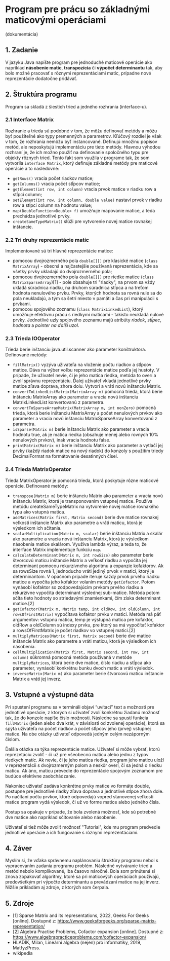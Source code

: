 # Program pre prácu so základnými maticovými operáciami
(dokumentácia)

## 1. Zadanie
V jazyku Java napíšte program pre jednoduché maticové operácie ako napríklad **násobenie matíc**, **transpozícia** či **výpočet determinantu** tak, aby bolo možné pracovať s rôznymi reprezentáciami matíc, prípadne nové reprezentácie dodatočne pridávať.

## 2.  Štruktúra programu
Program sa skladá z šiestich tried a jedného rozhrania (interface-u).

### 2.1 Interface Matrix
Rozhranie a trieda sú podobné v tom, že môžu definovať metódy a môžu byť použiteľné ako typy premenných a parametrov. Kľúčový rozdiel je však v tom, že rozhrania nemôžu byť instancované. Definujú množinu popisov metód, ale neposkytujú implementáciu pre tieto metódy. Hlavnou výhodou rozhraní je, že ich možno použiť na definovanie spoločného typu pre objekty rôznych tried. Tento fakt som využila v programe tak, že som vytvorila `interface Matrix`, ktorý definuje základné metódy pre maticové operácie a to nasledovné:
- `getRows()` vracia počet riadkov matice;
- `getColumns()` vracia počet stĺpcov matice;
- `getElement(int row, int column)` vracia prvok matice v riadku row a stĺpci column;
- `setElement(int row, int column, double value)` nastaví prvok v riadku row a stĺpci column na hodnotu value;
- `map(DoubleFunction<Double> f)` umožňuje mapovanie matice, a teda prechádza jednotlivé prvky.
- `createSameTypeMatrix()` slúži pre vytvorenie novej matice rovnakej inštancie.

### 2.2 Tri druhy reprezentácie matíc
Implementované sú tri hlavné reprezentácie matice:
- pomocou dvojrozmerného pola `double[][]` pre klasické matice (`class MatrixArray`) - obecná a najčastejšie používaná reprezentácia, kde sa všetky prvky ukladajú do dvojrozmerného pola;
- pomocou dvojrozmerného pola `double[][]` pre riedke matice (`class MatrixSparseArray`)[1] - pole obsahuje tri "riadky", na prvom sa vždy ukladá súradnica riadku, na druhom súradnica stĺpca a na treťom hodnota nenulového prvku. Prvky, ktorých hodnota sa rovná nule sa do pola neukladajú, a tým sa šetrí miesto v pamäti a čas pri manipulácii s prvkami.
- pomocou spojového zoznamu (`class MatrixLinkedList`), ktorý umožňuje efektívnu prácu s riedkymi maticami - takisto neukladá nulové prvky. Jednotlivé uzly spojového zoznamu majú atribúty *riadok*, *stĺpec*, *hodnota* a *pointer na ďalší uzol*.

### 2.3 Trieda IOOperator
Trieda berie inštanciu java.util.scanner ako parameter konštruktora.
Definované metódy:
- `fillMatrix()`
vyzýva uživateľa na vloženie počtu riadkov a stĺpcov matice. Dáva na výber voľbu reprezentácie matice podľa jej hustoty. V prípade, že uživateľ nevie, či je jeho matica riedka, metóda to overí a zvolí správnu reprezentáciu. Ďalej uživateľ vkladá jednotlivé prvky matice zľava doprava, zhora dolu. Vytvorí a vráti novú inštanciu Matrix.
- `convertToLinkedListMatrix(MatrixArray m)`
pomocná trieda, ktorá berie inštanciu MatrixArray ako parameter a vracia novú inštanciu MatrixLinkedList konvertovanú z parametra.
- `convertToSparseArrayMatrix(MatrixArray m, int nonZero)`
pomocná trieda, ktorá berie inštanciu MatrixArray a počet nenulových prvkov ako parameter a vracia novú inštanciu MatrixSparseArray konvertovanú z parametra.
- `isSparse(Matrix m)`
berie inštanciu Matrix ako parameter a vracia hodnotu true, ak je matica riedka (obsahuje menej alebo rovných 10% nenulových prvkov), inak vracia hodnotu false.
- `printMatrix(Matrix m)`
berie inštanciu Matrix ako parameter a vytlačí jej prvky (každý riadok matice na nový riadok) do konzoly s použitím triedy DecimalFormat na formátovanie desatinných čísel.

### 2.4 Trieda MatrixOperator
Trieda MatrixOperator je pomocná trieda, ktorá poskytuje rôzne maticové operácie. 
Definované metódy:
- `transpose(Matrix m)`
berie inštanciu Matrix ako parameter a vracia novú inštanciu Matrix, ktorá je transponovaním vstupnej matice. Používa metódu createSameTypeMatrix na vytvorenie novej matice rovnakého typu ako vstupná matica.
- `addMatrices(Matrix first, Matrix second)`
berie dve matice rovnakej veľkosti inštancie Matrix ako parametre a vráti maticu, ktorá je výsledkom ich sčítania.
- `scalarMultiplication(Matrix m, scalar)`
berie inštanciu Matrix a skalár ako parametre a vracia novú inštanciu Matrix, ktorá je výsledkom násobenia matice skalárom. Využíva lambda výraz, a teda to, že interface Matrix implementuje funkciu `map`.
- `calculateDeterminant(Matrix m, int rowSize)`
ako parameter berie štvorcovú maticu inštancie Matrix a veľkosť riadku a vypočíta jej determinant pomocou rekurzívneho algoritmu a expanzie kofaktorov. Ak sa rowsSize rovná 1, jednoducho vráti jediný prvok v matici, ktorý je determinantom. V opačnom prípade iteruje každý prvok prvého riadku matice a vypočíta jeho kofaktor volaním metódy `getCofactor`. Potom vynásobí kofaktor so zodpovedajúcim prvkom prvého riadku a rekurzívne vypočíta determinant výslednej sub-matice. Metóda potom sčíta tieto hodnoty so striedavými znamienkami, čím získa determinant matice.[2]
- `getCofactor(Matrix m, Matrix temp, int oldRow, int oldColumn, int rowsOfFirstMatrix)`
vypočítava kofaktor prvku v matici. Metóda má päť argumentov: vstupnú matica, temp je výstupná matica pre kofaktor, oldRow a oldColumn sú indexy prvku, pre ktorý sa má vypočítať kofaktor a rowsOfFirstMatrix je počet riadkov vo vstupnej matici.[2]
- `multiplyMatrices(Matrix first, Matrix second)`
berie dve matice inštancie Matrix ako parametre a vráti maticu, ktorá je výsledkom ich násobenia. 
- `cellMultiplication(Matrix first, Matrix second, int row, int column)`
súkromná pomocná metóda používaná v metóde `multiplyMatrices`, ktorá berie dve matice, číslo riadku a stĺpca ako parameter, vynásobí konkrétnu bunku dvoch matíc a vráti výsledok.
- `inverseMatrix(Marix m)`
ako parameter berie štvorcovú maticu inštancie Matrix a vráti jej inverz.

## 3. Vstupné a výstupné dáta
Pri spustení programu sa v termináli objaví “uvítací” text a možnosti pre jednotlivé operácie, z ktorých si uživateľ zvolí konkrétnu žiadanú možnosť tak, že do konzole napíše číslo možnosti. Následne sa spustí funkcia `fillMatrix` (jeden alebo dva krát, v závislosti od zvolenej operácie), ktorá sa spýta uživateľa na počet riadkov a počet stĺpcov jeho (prvej) vstupnej matice. Na obe otázky uživateľ odpovedá jedným celým nezáporným číslom.

Ďalšia otázka sa týka reprezentácie matice. Uživateľ si môže vybrať, ktorú reprezetáciu zvoliť - či už pre všeobecnú maticu alebo jednu z typov riedkych matíc. Ak nevie, či je jeho matica riedka, program jeho maticu uloží v reprezentácii s dvojrozmerným polom a neskôr overí, či sa jedná o riedku maticu. Ak áno, maticu prevedie do reprezentácie spojovým zoznamom pre budúce efektívne zaobchádzanie.

Nakoniec uživateľ zadáva konkrétne prvky matice vo formáte double, postupne pre jednotlivé riadky zľava doprava a jednotlivé stĺpce zhora dole. Po načítaní počtu prvkov, ktoré odpovedajú vopred stanovenej veľkosti matice program vydá výsledok, či už vo forme matice alebo jedného čísla.

Postup sa opakuje v prípade, že bola zvolená možnosť, kde sú potrebné dve matice ako napríklad sčitovanie alebo násobenie.

Uživateľ si tiež môže zvoliť možnosť "Tutorial", kde mu program predvedie jednotlivé operácie a ich fungovanie s rôznymi reprezentáciami.

## 4. Záver
Myslím si, že vďaka správnemu naplánovaniu štruktúry programu nebol s vypracovaním zadania programu problém. Následné vytváranie tried a metód nebolo komplikované, iba časovo náročné. Bola som prinútená si znova zopakovať algoritmy, ktoré sa pri maticových operáciach používajú, predovšetkým pri výpočte determinantu a prevádzaní matice na jej inverz. 
Nižšie prikladám aj zdroje, z ktorých som čerpala.

## 5. Zdroje
- [1] Sparse Matrix and its representations, 2022, Geeks For Geeks [online]. Dostupné z: https://www.geeksforgeeks.org/sparse-matrix-representation/
- [2] Algebra Practise Problems, Cofactor expansion [online]. Dostupné z: https://www.algebrapracticeproblems.com/cofactor-expansion/
- HLADÍK, Milan, Lineární algebra (nejen) pro informatiky, 2019, MatfyzPress.
- wikipedia
